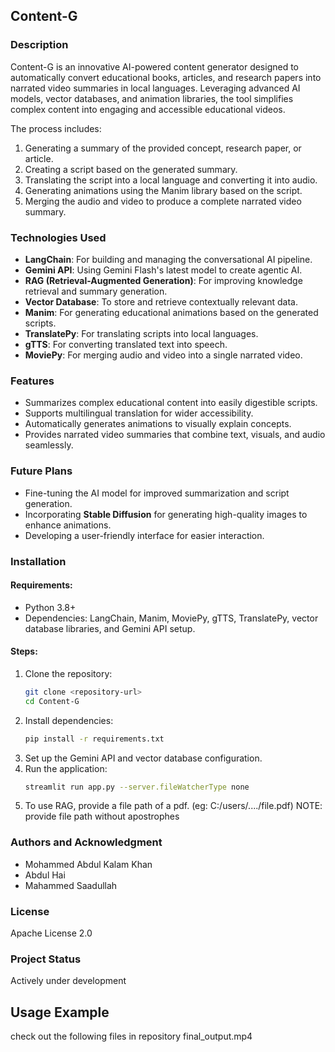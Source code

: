
## Content-G

### Description
Content-G is an innovative AI-powered content generator designed to automatically convert educational books, articles, and research papers into narrated video summaries in local languages. Leveraging advanced AI models, vector databases, and animation libraries, the tool simplifies complex content into engaging and accessible educational videos.

The process includes:
1. Generating a summary of the provided concept, research paper, or article.
2. Creating a script based on the generated summary.
3. Translating the script into a local language and converting it into audio.
4. Generating animations using the Manim library based on the script.
5. Merging the audio and video to produce a complete narrated video summary.

### Technologies Used
- **LangChain**: For building and managing the conversational AI pipeline.
- **Gemini API**: Using Gemini Flash's latest model to create agentic AI.
- **RAG (Retrieval-Augmented Generation)**: For improving knowledge retrieval and summary generation.
- **Vector Database**: To store and retrieve contextually relevant data.
- **Manim**: For generating educational animations based on the generated scripts.
- **TranslatePy**: For translating scripts into local languages.
- **gTTS**: For converting translated text into speech.
- **MoviePy**: For merging audio and video into a single narrated video.

### Features
- Summarizes complex educational content into easily digestible scripts.
- Supports multilingual translation for wider accessibility.
- Automatically generates animations to visually explain concepts.
- Provides narrated video summaries that combine text, visuals, and audio seamlessly.

### Future Plans
- Fine-tuning the AI model for improved summarization and script generation.
- Incorporating **Stable Diffusion** for generating high-quality images to enhance animations.
- Developing a user-friendly interface for easier interaction.

### Installation
#### Requirements:
- Python 3.8+
- Dependencies: LangChain, Manim, MoviePy, gTTS, TranslatePy, vector database libraries, and Gemini API setup.

#### Steps:
1. Clone the repository:
   ```bash
   git clone <repository-url>
   cd Content-G
   ```
2. Install dependencies:
   ```bash
   pip install -r requirements.txt
   ```
3. Set up the Gemini API and vector database configuration.
4. Run the application:
   ```bash
   streamlit run app.py --server.fileWatcherType none
   ```
5. To use RAG, provide a file path of a pdf. (eg: C:/users/..../file.pdf) 
   NOTE: provide file path without apostrophes

### Authors and Acknowledgment
- Mohammed Abdul Kalam Khan
- Abdul Hai
- Mahammed Saadullah

### License
Apache License 2.0

### Project Status
Actively under development 

## Usage Example

check out the following files in repository
final_output.mp4

